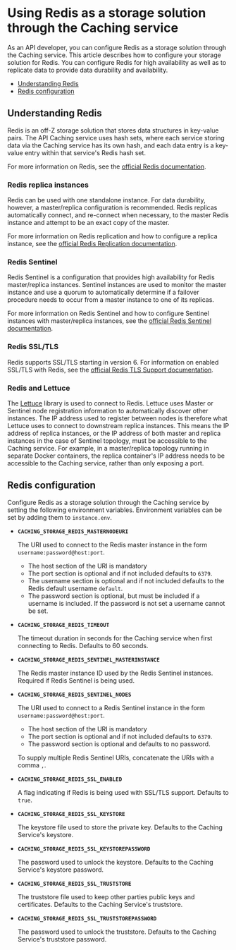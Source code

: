 # Using Redis as a storage solution through the Caching service

As an API developer, you can configure Redis as a storage solution through the Caching service. This article describes how to configure your storage solution for Redis.
You can configure Redis for high availability as well as to replicate data to provide data durability and availability.

- [Understanding Redis](#understanding-redis)
- [Redis configuration](#redis-configuration)

## Understanding Redis

Redis is an off-Z storage solution that stores data structures in key-value pairs. The API Caching service uses hash sets, where each
service storing data via the Caching service has its own hash, and each data entry is a key-value entry within that service's Redis hash set.

For more information on Redis, see the [official Redis documentation](https://redis.io/documentation).

### Redis replica instances

Redis can be used with one standalone instance. For data durability, however, a master/replica configuration is recommended.
Redis replicas automatically connect, and re-connect when necessary, to the master Redis instance and attempt to be an exact copy of the master.

For more information on Redis replication and how to configure a replica instance, see the [official Redis Replication documentation](https://redis.io/topics/replication).

### Redis Sentinel

Redis Sentinel is a configuration that provides high availability for Redis master/replica instances.
Sentinel instances are used to monitor the master instance and use a quorum to automatically determine if a failover procedure needs to occur from a master instance to one of its replicas.

For more information on Redis Sentinel and how to configure Sentinel instances with master/replica instances, see the [official Redis Sentinel documentation](https://redis.io/topics/replication).

### Redis SSL/TLS

Redis supports SSL/TLS starting in version 6. For information on enabled SSL/TLS with Redis, see the [official Redis TLS Support documentation](https://redis.io/topics/replication).

### Redis and Lettuce

The [Lettuce](https://lettuce.io/) library is used to connect to Redis. Lettuce uses Master or Sentinel node registration information to automatically discover other instances.
The IP address used to register between nodes is therefore what Lettuce uses to connect to downstream replica instances. This means the IP address of replica instances,
or the IP address of both master and replica instances in the case of Sentinel topology, must be accessible to the Caching service. For example, in a master/replica topology running
in separate Docker containers, the replica container's IP address needs to be accessible to the Caching service, rather than only exposing a port.

## Redis configuration

Configure Redis as a storage solution through the Caching service by setting the following environment variables. Environment variables can be set by adding them to `instance.env`.

* **`CACHING_STORAGE_REDIS_MASTERNODEURI`**

    The URI used to connect to the Redis master instance in the form `username:password@host:port`.

    * The host section of the URI is mandatory
    * The port section is optional and if not included defaults to `6379`.
    * The username section is optional and if not included defaults to the Redis default username `default`.
    * The password section is optional, but must be included if a username is included. If the password is not set a username cannot be set.

* **`CACHING_STORAGE_REDIS_TIMEOUT`** 

    The timeout duration in seconds for the Caching service when first connecting to Redis. Defaults to 60 seconds.

* **`CACHING_STORAGE_REDIS_SENTINEL_MASTERINSTANCE`** 

    The Redis master instance ID used by the Redis Sentinel instances. Required if Redis Sentinel is being used.

* **`CACHING_STORAGE_REDIS_SENTINEL_NODES`** 

    The URI used to connect to a Redis Sentinel instance in the form `username:password@host:port`.

    * The host section of the URI is mandatory
    * The port section is optional and if not included defaults to `6379`.
    * The password section is optional and defaults to no password.

    To supply multiple Redis Sentinel URIs, concatenate the URIs with a comma `,`.

* **`CACHING_STORAGE_REDIS_SSL_ENABLED`** 

    A flag indicating if Redis is being used with SSL/TLS support. Defaults to `true`.

* **`CACHING_STORAGE_REDIS_SSL_KEYSTORE`** 

    The keystore file used to store the private key. Defaults to the Caching Service's keystore.

* **`CACHING_STORAGE_REDIS_SSL_KEYSTOREPASSWORD`** 

    The password used to unlock the keystore. Defaults to the Caching Service's keystore password.

* **`CACHING_STORAGE_REDIS_SSL_TRUSTSTORE`** 

    The truststore file used to keep other parties public keys and certificates. Defaults to the Caching Service's truststore.

* **`CACHING_STORAGE_REDIS_SSL_TRUSTSTOREPASSWORD`** 

    The password used to unlock the truststore. Defaults to the Caching Service's truststore password.
